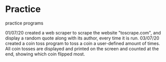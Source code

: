 # Practice
practice programs

01/07/20 created a web scraper to scrape the website "toscrape.com", and display a random quote along with its author, every time it is run.
03/07/20 created a coin toss program to toss a coin a user-defined amount of times. All coin tosses are displayed and printed on the screen and counted at the end, showing which coin flipped most.
